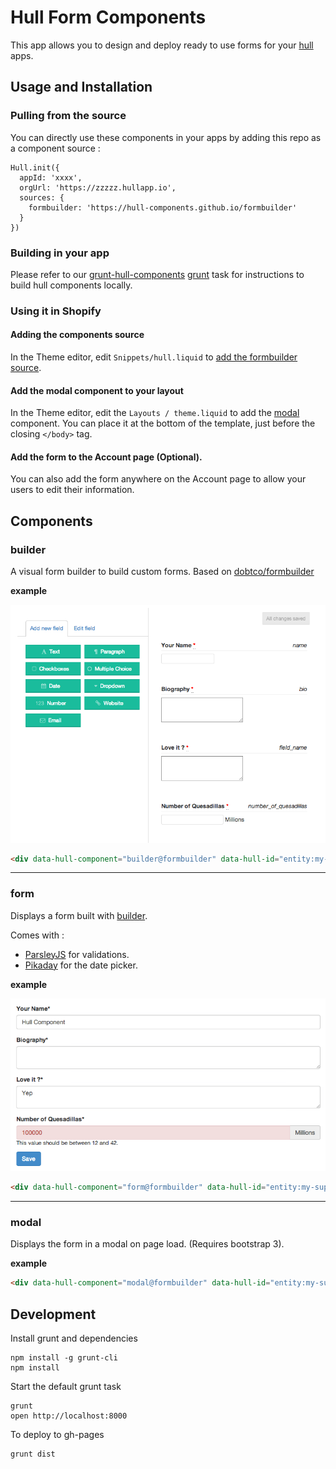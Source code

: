 # Hull Form Components


This app allows you to design and deploy ready to use forms for your [hull](http://hull.io) apps.


## Usage and Installation


### Pulling from the source 

You can directly use these components in your apps by adding this repo as a component source : 

```
Hull.init({
  appId: 'xxxx',
  orgUrl: 'https://zzzzz.hullapp.io',
  sources: {
    formbuilder: 'https://hull-components.github.io/formbuilder'
  }
})
```

### Building in your app


Please refer to our [grunt-hull-components](http://github.com/hull/grunt-hull-components) [grunt](http://gruntjs.com/) task for instructions to build hull components locally.


### Using it in Shopify

#### Adding the components source

In the Theme editor, edit `Snippets/hull.liquid` to [add the formbuilder source](#pulling-from-the-source).

#### Add the modal component to your layout 

In the Theme editor, edit the `Layouts / theme.liquid` to add the [modal](#modal) component.
You can place it at the bottom of the template, just before the closing `</body>` tag.

#### Add the form to the Account page (Optional).

You can also add the form anywhere on the Account page to allow your users to edit their information.


## Components

### builder

A visual form builder to build custom forms. Based on [dobtco/formbuilder](https://github.com/dobtco/formbuilder)


**example**


![builder](/docs/builder.png)


```html
<div data-hull-component="builder@formbuilder" data-hull-id="entity:my-super-form"></div>
```

---

### form

Displays a form built with [builder](#builder).

Comes with : 

* [ParsleyJS](http://parsleyjs.org/) for validations.
* [Pikaday](https://github.com/dbushell/Pikaday) for the date picker.


**example**


![form](/docs/form.png)


```html
<div data-hull-component="form@formbuilder" data-hull-id="entity:my-super-form"></div>
```

---

### modal

Displays the form in a modal on page load. (Requires bootstrap 3).


**example**

```html
<div data-hull-component="modal@formbuilder" data-hull-id="entity:my-super-form"></div>
```


## Development


Install grunt and dependencies 

    npm install -g grunt-cli
    npm install 

Start the default grunt task

    grunt
    open http://localhost:8000

To deploy to gh-pages

    grunt dist


